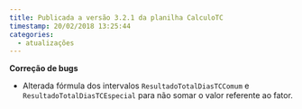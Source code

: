 ```yaml
---
title: Publicada a versão 3.2.1 da planilha CalculoTC
timestamp: 20/02/2018 13:25:44
categories:
  - atualizações
---
```


**Correção de bugs**
+ Alterada fórmula dos intervalos `ResultadoTotalDiasTCComum` e `ResultadoTotalDiasTCEspecial` para não somar o valor referente ao fator.